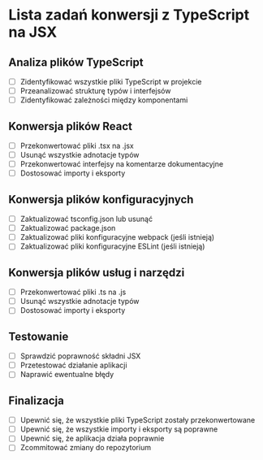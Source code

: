 # Lista zadań konwersji z TypeScript na JSX

## Analiza plików TypeScript
- [ ] Zidentyfikować wszystkie pliki TypeScript w projekcie
- [ ] Przeanalizować strukturę typów i interfejsów
- [ ] Zidentyfikować zależności między komponentami

## Konwersja plików React
- [ ] Przekonwertować pliki .tsx na .jsx
- [ ] Usunąć wszystkie adnotacje typów
- [ ] Przekonwertować interfejsy na komentarze dokumentacyjne
- [ ] Dostosować importy i eksporty

## Konwersja plików konfiguracyjnych
- [ ] Zaktualizować tsconfig.json lub usunąć
- [ ] Zaktualizować package.json
- [ ] Zaktualizować pliki konfiguracyjne webpack (jeśli istnieją)
- [ ] Zaktualizować pliki konfiguracyjne ESLint (jeśli istnieją)

## Konwersja plików usług i narzędzi
- [ ] Przekonwertować pliki .ts na .js
- [ ] Usunąć wszystkie adnotacje typów
- [ ] Dostosować importy i eksporty

## Testowanie
- [ ] Sprawdzić poprawność składni JSX
- [ ] Przetestować działanie aplikacji
- [ ] Naprawić ewentualne błędy

## Finalizacja
- [ ] Upewnić się, że wszystkie pliki TypeScript zostały przekonwertowane
- [ ] Upewnić się, że wszystkie importy i eksporty są poprawne
- [ ] Upewnić się, że aplikacja działa poprawnie
- [ ] Zcommitować zmiany do repozytorium
